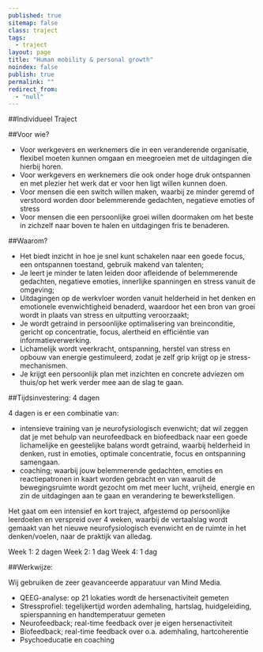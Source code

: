 ```yaml
---
published: true
sitemap: false
class: traject
tags: 
  - traject
layout: page
title: "Human mobility & personal growth"
noindex: false
publish: true
permalink: ""
redirect_from: 
  - "null"
---
```



##Individueel Traject

##Voor wie? 

- Voor werkgevers en werknemers die in een veranderende organisatie, flexibel moeten kunnen omgaan en meegroeien met de uitdagingen die hierbij horen. 
- Voor werkgevers en werknemers die ook onder hoge druk ontspannen en met plezier het werk dat er voor hen ligt willen kunnen doen.
- Voor mensen die een switch willen maken, waarbij ze minder geremd of verstoord worden door belemmerende gedachten, negatieve emoties of stress
- Voor mensen die een persoonlijke groei willen doormaken om het beste in zichzelf naar boven te halen en uitdagingen fris te benaderen. 

##Waarom?

- Het biedt inzicht in hoe je snel kunt schakelen naar een goede focus, een ontspannen toestand, gebruik makend van talenten; 
- Je leert je minder te laten leiden door afleidende of belemmerende gedachten, negatieve emoties, innerlijke spanningen en stress vanuit de omgeving;
- Uitdagingen op de werkvloer worden vanuit helderheid in het denken en emotionele evenwichtigheid benaderd, waardoor het een bron van groei wordt in plaats van stress en uitputting veroorzaakt; 
- Je wordt getraind in persoonlijke optimalisering van breinconditie, gericht op  concentratie, focus, alertheid en efficiëntie van informatieverwerking. 
- Lichamelijk wordt veerkracht, ontspanning, herstel van stress en opbouw van energie gestimuleerd, zodat je zelf grip krijgt op je stress-mechanismen.
- Je krijgt een persoonlijk plan met inzichten en concrete adviezen om thuis/op het werk verder mee aan de slag te gaan.

##Tijdsinvestering: 4 dagen

4 dagen is er een combinatie van:

- intensieve training van je neurofysiologisch evenwicht; dat wil zeggen dat je met behulp van neurofeedback en biofeedback naar een goede lichamelijke en geestelijke balans wordt getraind, waarbij helderheid in denken, rust in emoties, optimale concentratie, focus en ontspanning samengaan. 
- coaching; waarbij jouw belemmerende gedachten, emoties en reactiepatronen in kaart worden gebracht en van waaruit de bewegingsruimte wordt gezocht om met meer lucht, vrijheid, energie en zin de uitdagingen aan te gaan en verandering te bewerkstelligen. 

Het gaat om een intensief en kort traject, afgestemd op persoonlijke leerdoelen en verspreid over 4 weken, waarbij de vertaalslag wordt gemaakt van het nieuwe neurofysiologisch evenwicht en de ruimte in het denken/voelen, naar de praktijk van alledag.

Week 1: 2 dagen
Week 2: 1 dag
Week 4: 1 dag
	
##Werkwijze:

Wij gebruiken de zeer geavanceerde apparatuur van Mind Media.

- QEEG-analyse: op 21 lokaties wordt de hersenactiviteit gemeten
- Stressprofiel: tegelijkertijd worden ademhaling, hartslag, huidgeleiding, spierspanning en handtemperatuur gemeten
- Neurofeedback; real-time feedback over je eigen hersenactiviteit
- Biofeedback; real-time feedback over o.a. ademhaling, hartcoherentie
- Psychoeducatie en coaching
